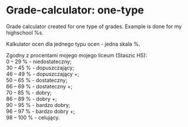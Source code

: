 # Grade-calculator: one-type

Grade calculator created for one type of grades. Example is done for my highschool %s.<br>

Kalkulator ocen dla jednego typu ocen - jedna skala %.<br>

Zgodny z procentami mojego mojego liceum (Staszic HS): <br>
0 – 29 % - niedostateczny;  <br>
30 – 45 % - dopuszczający;  <br>
46 – 49 % - dopuszczający +;  <br>
50 – 65 % - dostateczny;  <br>
66 – 69 % - dostateczny +;  <br>
70 – 85 % - dobry;  <br>
86 – 89 % - dobry +;  <br>
90 – 95 % - bardzo dobry;  <br>
96 – 97 % - bardzo dobry +;  <br>
98 – 100 % - celujący.  <br>
